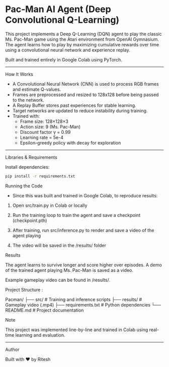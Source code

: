 # Pac-Man AI Agent (Deep Convolutional Q-Learning)

This project implements a Deep Q-Learning (DQN) agent to play the classic Ms. Pac-Man game using the Atari environment from OpenAI Gymnasium.  
The agent learns how to play by maximizing cumulative rewards over time using a convolutional neural network and experience replay.

Built and trained entirely in Google Colab using PyTorch.

---

How It Works

- A Convolutional Neural Network (CNN) is used to process RGB frames and estimate Q-values.
- Frames are preprocessed and resized to 128x128 before being passed to the network.
- A Replay Buffer stores past experiences for stable learning.
- Target networks are updated to reduce instability during training.
- Trained with:
  - Frame size: 128×128×3
  - Action size: 9 (Ms. Pac-Man)
  - Discount factor γ = 0.99
  - Learning rate = 5e-4
  - Epsilon-greedy policy with decay for exploration

---

Libraries & Requirements

Install dependencies:

```bash
pip install -r requirements.txt
```

Running the Code

- Since this was built and trained in Google Colab, to reproduce results:

1. Open src/train.py in Colab or locally

2. Run the training loop to train the agent and save a checkpoint (checkpoint.pth)

3. After training, run src/inference.py to render and save a video of the agent playing

4. The video will be saved in the /results/ folder

Results

The agent learns to survive longer and score higher over episodes.
A demo of the trained agent playing Ms. Pac-Man is saved as a video.

Example gameplay video can be found in /results/.

Project Structure :

Pacman/
├── src/ # Training and inference scripts
├── results/ # Gameplay video (.mp4)
├── requirements.txt # Python dependencies
└── README.md # Project documentation

Note

This project was implemented line-by-line and trained in Colab using real-time learning and evaluation.

---

Author

Built with ❤️ by Ritesh
